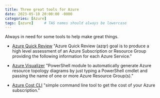 ```yaml
---
title: Three great tools for Azure
date: 2023-05-10 20:00:00 -0000
categories: [Azure]
tags: [azure]     # TAG names should always be lowercase
---
```


Always in need for some tools to help make great things. 


* [Azure Quick Review](https://github.com/Azure/azqr)
  "Azure Quick Review (azqr) goal is to produce a high level assessment of an Azure Subscription or Resource Group providing the following information for each Azure Service."
  
* [Azure Visualizer](https://github.com/PrateekKumarSingh/AzViz)
  "PowerShell module to automatically generate Azure resource topology diagrams by just typing a PowerShell cmdlet and passing the name of one or more Azure Resource Group(s)."
  
* [Azure Cost CLI](https://github.com/mivano/azure-cost-cli)
  "simple command line tool to get the cost of your Azure subscription."